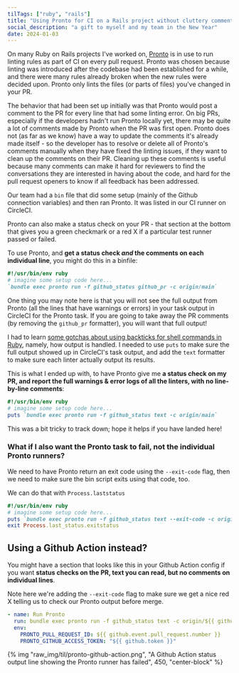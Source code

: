 ```yaml
---
tilTags: ["ruby", "rails"]
title: "Using Pronto for CI on a Rails project without cluttery comments"
social_description: "a gift to myself and my team in the New Year"
date: 2024-01-03
---
```


On many Ruby on Rails projects I've worked on, [Pronto](https://github.com/prontolabs/pronto) is in use to run linting rules as part of CI on every pull request. Pronto was chosen because linting was introduced after the codebase had been established for a while, and there were many rules already broken when the new rules were decided upon. Pronto only lints the files (or parts of files) you've changed in your PR. 

The behavior that had been set up initially was that Pronto would post a comment to the PR for every line that had some linting error. On big PRs, especially if the developers hadn't run Pronto locally yet, there may be quite a lot of comments made by Pronto when the PR was first open. Pronto does not (as far as we know) have a way to update the comments it's already made itself - so the developer has to resolve or delete all of Pronto's comments manually when they have fixed the linting issues, if they want to clean up the comments on their PR. Cleaning up these comments is useful because many comments can make it hard for reviewers to find the conversations they are interested in having about the code, and hard for the pull request openers to know if all feedback has been addressed. 

Our team had a `bin` file that did some setup (mainly of the Github connection variables) and then ran Pronto. It was listed in our CI runner on CircleCI. 

Pronto can also make a status check on your PR - that section at the bottom that gives you a green checkmark or a red X if a particular test runner passed or failed.

To use Pronto, and **get a status check _and_ the comments on each individual line**, you might do this in a binfile: 

```rb
#!/usr/bin/env ruby
# imagine some setup code here...
`bundle exec pronto run -f github_status github_pr -c origin/main`
```

One thing you may note here is that you will not see the full output from Pronto (all the lines that have warnings or errors) in your task output in CircleCI for the Pronto task. If you are going to take away the PR comments (by removing the `github_pr` formatter), you will want that full output! 

I had to learn [some gotchas about using backticks for shell commands in Ruby](https://mattbrictson.com/blog/run-shell-commands-in-ruby#the-gotchas-of-using-backticks), namely, how output is handled. I needed to use `puts` to make sure the full output showed up in CircleCI's task output, and add the `text` formatter to make sure each linter actually output its results.

This is what I ended up with, to have Pronto give me **a status check on my PR, and report the full warnings & error logs of all the linters, with no line-by-line comments**:

```rb
#!/usr/bin/env ruby
# imagine some setup code here...
puts `bundle exec pronto run -f github_status text -c origin/main`
```

This was a bit tricky to track down; hope it helps if you have landed here!

### What if I also want the Pronto task to fail, not the individual Pronto runners?
We need to have Pronto return an exit code using the `--exit-code` flag, then we need to make sure the bin script exits using that code, too. 

We can do that with `Process.laststatus`

```rb
#!/usr/bin/env ruby
# imagine some setup code here...
puts `bundle exec pronto run -f github_status text --exit-code -c origin/main`
exit Process.last_status.exitstatus
```

## Using a Github Action instead?

You might have a section that looks like this in your Github Action config if you want **status checks on the PR, text you can read, but no comments on individual lines**. 

Note here we're adding the `--exit-code` flag to make sure we get a nice red X telling us to check our Pronto output before merge. 

```yml
- name: Run Pronto
  run: bundle exec pronto run -f github_status text -c origin/${{ github.base_ref }} --exit-code
  env:
    PRONTO_PULL_REQUEST_ID: ${{ github.event.pull_request.number }}
    PRONTO_GITHUB_ACCESS_TOKEN: "${{ github.token }}"
```

{% img "raw_img/til/pronto-github-action.png", "A Github Action status output line showing the Pronto runner has failed", 450, "center-block" %}

